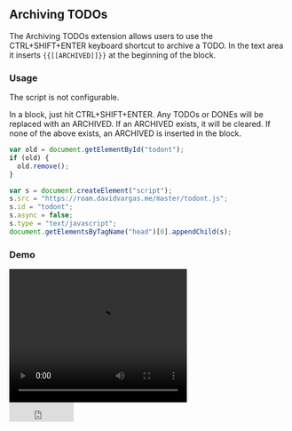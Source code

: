 ## Archiving TODOs

The Archiving TODOs extension allows users to use the CTRL+SHIFT+ENTER keyboard shortcut to archive a TODO. In the text area it inserts `{{[[ARCHIVED]]}}` at the beginning of the block.

### Usage

The script is not configurable.

In a block, just hit CTRL+SHIFT+ENTER. Any TODOs or DONEs will be replaced with an ARCHIVED. If an ARCHIVED exists, it will be cleared. If none of the above exists, an ARCHIVED is inserted in the block.

```javascript
var old = document.getElementById("todont");
if (old) {
  old.remove();
}

var s = document.createElement("script");
s.src = "https://roam.davidvargas.me/master/todont.js";
s.id = "todont";
s.async = false;
s.type = "text/javascript";
document.getElementsByTagName("head")[0].appendChild(s);
```

### Demo

<video width="320" height="240" controls>
  <source src="../../videos/todont.mp4" type="video/mp4">
</video>

<br/>

<iframe src="https://github.com/sponsors/dvargas92495/button" title="Sponsor dvargas92495" height="35" width="116" style="border: 0;"></iframe>
